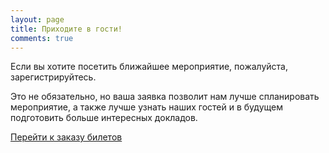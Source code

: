 ```yaml
---
layout: page
title: Приходите в гости!
comments: true
---
```


Если вы хотите посетить ближайшее мероприятие, пожалуйста, зарегистрируйтесь. 

Это не обязательно, но ваша заявка позволит
нам лучше спланировать мероприятие, а также лучше узнать наших гостей и в будущем подготовить больше интересных докладов.


<a href="https://tensor-ufa.timepad.ru/event/339489/" data-twf-placeholder="yes">Перейти к заказу билетов</a><script type="text/javascript" defer="defer" charset="UTF-8" data-timepad-customized="19106" data-twf2s-event--id="339489" data-timepad-widget-v2="event_register" src="https://timepad.ru/js/tpwf/loader/min/loader.js"></script>